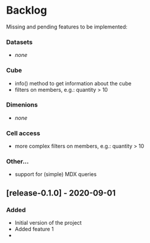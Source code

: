 # Backlog 
Missing and pending features to be implemented:

### Datasets
- *none*

### Cube
- info() method to get information about the cube
- filters on members, e.g.: quantity > 10

### Dimenions
- *none*

### Cell access
- more complex filters on members, e.g.: quantity > 10 

### Other... 
- support for (simple) MDX queries


## [release-0.1.0] - 2020-09-01
### Added
- Initial version of the project
- Added feature 1
- 